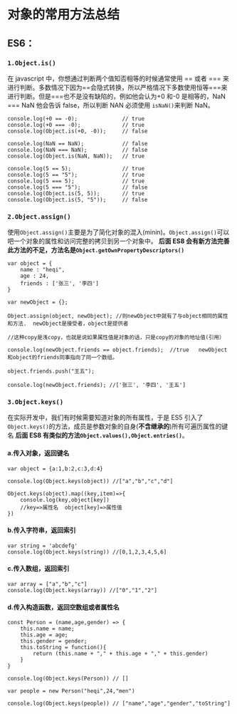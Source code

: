 # 对象的常用方法总结

## ES6：

### `1.Object.is()`

在 javascript 中，你想通过判断两个值知否相等的时候通常使用 == 或者 === 来进行判断。多数情况下因为==会隐式转换，所以严格情况下多数使用恒等===来进行判断。但是===也不是没有缺陷的，例如他会认为+0 和-0 是相等的，NaN === NaN 他会告诉 false，所以判断 NAN 必须使用 `isNaN()`来判断 NaN。

```
console.log(+0 == -0);              // true
console.log(+0 === -0);             // true
console.log(Object.is(+0, -0));     // false

console.log(NaN == NaN);            // false
console.log(NaN === NaN);           // false
console.log(Object.is(NaN, NaN));   // true

console.log(5 == 5);                // true
console.log(5 == "5");              // true
console.log(5 === 5);               // true
console.log(5 === "5");             // false
console.log(Object.is(5, 5));       // true
console.log(Object.is(5, "5"));     // false
```

### `2.Object.assign()`

使用`Object.assign()`主要是为了简化对象的混入(minin)。`Object.assign()`可以吧一个对象的属性和访问完整的拷贝到另一个对象中。 **后面 ES8 会有新方法完善此方法的不足，方法名是`Object.getOwnPropertyDescriptors()`**

```
var object = {
    name : "heqi",
    age : 24,
    friends : ['张三', '李四']
}

var newObject = {};

Object.assign(object, newObject); //则newObject中就有了与object相同的属性和方法.  newObject是接受者，object是提供者

//这种copy是浅copy，也就是说如果属性值是对象的话，只是copy的对象的地址值(引用）

console.log(newObject.friends == object.friends);  //true   newObject和object的friends同事指向了同一个数组。

object.friends.push("王五");

console.log(newObject.friends); //['张三', '李四', '王五']

```

### `3.Object.keys()`

在实际开发中，我们有时候需要知道对象的所有属性，于是 ES5 引入了`Object.keys()`的方法，成员是参数对象的自身(**不含继承的**)所有可遍历属性的键名 **后面 ES8 有类似的方法`Object.values(),Object.entries()`**。

#### a.传入对象，返回键名

```
var object = {a:1,b:2,c:3,d:4}

console.log(Object.keys(object)) //["a","b","c","d"]

Object.keys(object).map((key,item)=>{
    console.log(key,object[key])
    //key=>属性名  object[key]=>属性值
})
```

#### b.传入字符串，返回索引

```
var string = 'abcdefg'
console.log(Object.keys(string)) //[0,1,2,3,4,5,6]
```

#### c.传入数组，返回索引

```
var array = ["a","b","c"]
console.log(Object.keys(array)) //["0","1","2"]
```

#### d.传入构造函数，返回空数组或者属性名

```
const Person = (name,age,gender) => {
    this.name = name;
    this.age = age;
    this.gender = gender;
    this.toString = function(){
        return (this.name + "," + this.age + "," + this.gender)
    }
}

console.log(Object.keys(Person)) // []

var people = new Person("heqi",24,"men")

console.log(Object.keys(people)) // ["name","age","gender","toString"]
```
